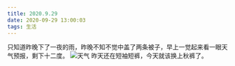 ```yaml
---
title: 2020.9.29
date: 2020-09-29 13:00:03
tags: 生活
---
```

只知道昨晚下了一夜的雨，昨晚不知不觉中盖了两条被子，早上一觉起来看一眼天气预报，剩下十二度。
![天气](https://i.loli.net/2020/10/05/OfwBJt3azPqQgy6.png "天气")
昨天还在短袖短裤，今天就该换上秋裤了。
